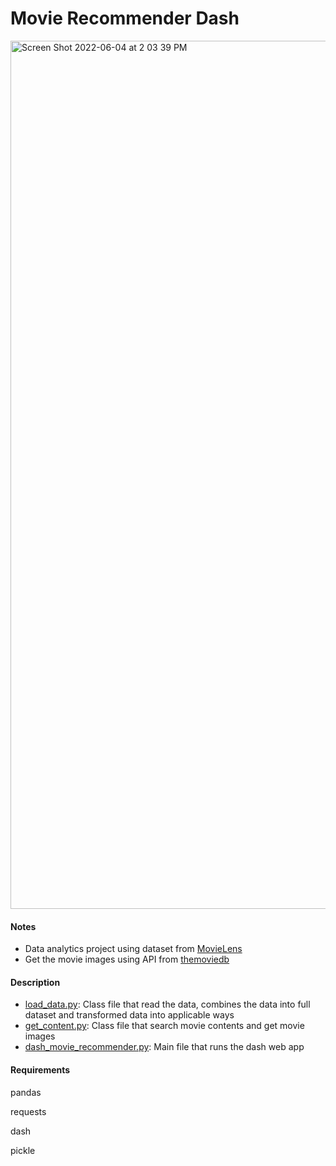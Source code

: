 # Movie Recommender Dash 

<img width="1389" alt="Screen Shot 2022-06-04 at 2 03 39 PM" src="https://user-images.githubusercontent.com/103064444/172020019-923f87f0-814b-4b57-888c-7eee0921b80c.png">

#### Notes

- Data analytics project using dataset from [MovieLens](https://grouplens.org/datasets/movielens/25m/)
- Get the movie images using API from [themoviedb](https://www.themoviedb.org/)

#### Description

- [load_data.py](https://github.com/JackieCZY/MovieRecommendAPI/blob/main/load_data.py): Class file that read the data, combines the data into full dataset and transformed data into applicable ways
- [get_content.py](https://github.com/JackieCZY/MovieRecommendAPI/blob/main/get_content.py): Class file that search movie contents and get movie images
- [dash_movie_recommender.py](https://github.com/JackieCZY/MovieRecommendAPI/blob/main/dash_movie_recommender.py): Main file that runs the dash web app

#### Requirements 

pandas

requests

dash

pickle
